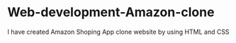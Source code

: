 # Web-development-Amazon-clone
I have created Amazon Shoping App clone website by using HTML and CSS
